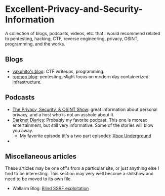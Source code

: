 # Excellent-Privacy-and-Security-Information
A collection of blogs, podcasts, videos, etc. that I would recommend related to pentesting, hacking, CTF, reverse engineering, privacy, OSINT, programming, and the works.


## Blogs

* [yakuhito's blog](https://kuhi.to/): CTF writeups, programming.
* [ropnop blog](https://blog.ropnop.com/): pentesting, slight focus on modern day containerized infrastructure.

## Podcasts

* [The Privacy, Security, & OSINT Show](https://www.inteltechniques.com/podcast.html): great information about personal privacy, and a host who is not an asshole about it. 
* [Darknet Diaries](https://darknetdiaries.com/): Probably my favorite podcast. This one is moreso entertainment, but still very informative. Some of the stories will blow you away.
  * My favorite episode (it's a two part episode): [Xbox Underground](https://darknetdiaries.com/episode/45/)
* 


## Miscellaneous articles

These articles may be one off's from a particular site, or just anything else I find to be interesting. This section may very well become a shitshow and need to be moved to its own file.

* Wallarm Blog: [Blind SSRF exploitation](https://lab.wallarm.com/blind-ssrf-exploitation/)
